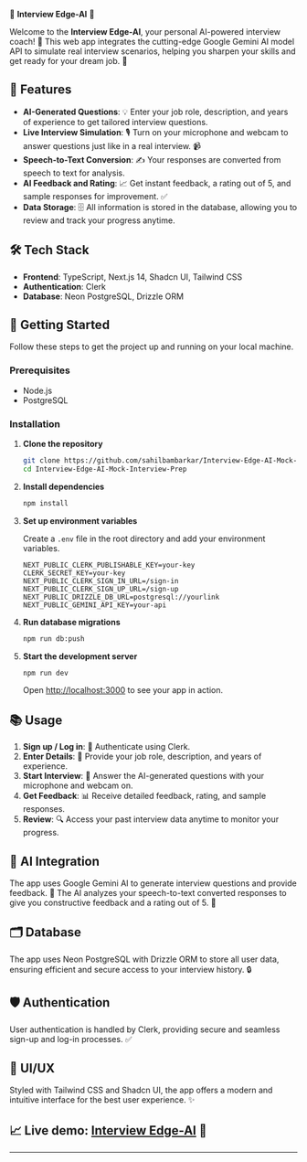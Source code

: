 🌟 **Interview Edge-AI** 🌟

Welcome to the **Interview Edge-AI**, your personal AI-powered interview coach! 🤖 This web app integrates the cutting-edge Google Gemini AI model API to simulate real interview scenarios, helping you sharpen your skills and get ready for your dream job. 🚀



## 🚀 Features

*   **AI-Generated Questions**: 💡 Enter your job role, description, and years of experience to get tailored interview questions.
*   **Live Interview Simulation**: 🎙️ Turn on your microphone and webcam to answer questions just like in a real interview. 📹
*   **Speech-to-Text Conversion**: ✍️ Your responses are converted from speech to text for analysis.
*   **AI Feedback and Rating**: 📈 Get instant feedback, a rating out of 5, and sample responses for improvement. ✅
*   **Data Storage**: 🗄️ All information is stored in the database, allowing you to review and track your progress anytime.

## 🛠️ Tech Stack

*   **Frontend**: TypeScript, Next.js 14, Shadcn UI, Tailwind CSS
*   **Authentication**: Clerk
*   **Database**: Neon PostgreSQL, Drizzle ORM

## 🎉 Getting Started

Follow these steps to get the project up and running on your local machine.

### Prerequisites

*   Node.js
*   PostgreSQL

### Installation

1.  **Clone the repository**

    ```bash
    git clone https://github.com/sahilbambarkar/Interview-Edge-AI-Mock-Interview-Prep.git
    cd Interview-Edge-AI-Mock-Interview-Prep
    ```

2.  **Install dependencies**

    ```bash
    npm install
    ```

3.  **Set up environment variables**

    Create a `.env` file in the root directory and add your environment variables.

    ```plaintext
    NEXT_PUBLIC_CLERK_PUBLISHABLE_KEY=your-key
    CLERK_SECRET_KEY=your-key
    NEXT_PUBLIC_CLERK_SIGN_IN_URL=/sign-in
    NEXT_PUBLIC_CLERK_SIGN_UP_URL=/sign-up
    NEXT_PUBLIC_DRIZZLE_DB_URL=postgresql://yourlink
    NEXT_PUBLIC_GEMINI_API_KEY=your-api
    ```

4.  **Run database migrations**

    ```bash
    npm run db:push
    ```

5.  **Start the development server**

    ```bash
    npm run dev
    ```

    Open [http://localhost:3000](http://localhost:3000) to see your app in action.

## 📚 Usage

1.  **Sign up / Log in**: 🔑 Authenticate using Clerk.
2.  **Enter Details**: 📝 Provide your job role, description, and years of experience.
3.  **Start Interview**: 🚀 Answer the AI-generated questions with your microphone and webcam on.
4.  **Get Feedback**: 📊 Receive detailed feedback, rating, and sample responses.
5.  **Review**: 🔍 Access your past interview data anytime to monitor your progress.

## 🤖 AI Integration

The app uses Google Gemini AI to generate interview questions and provide feedback. 🌟 The AI analyzes your speech-to-text converted responses to give you constructive feedback and a rating out of 5. 💯

## 🗂️ Database

The app uses Neon PostgreSQL with Drizzle ORM to store all user data, ensuring efficient and secure access to your interview history. 🔒

## 🛡️ Authentication

User authentication is handled by Clerk, providing secure and seamless sign-up and log-in processes. ✅

## 🎨 UI/UX

Styled with Tailwind CSS and Shadcn UI, the app offers a modern and intuitive interface for the best user experience. ✨


## 📈 Live demo: [Interview Edge-AI](https://interview-edge-ai.vercel.app/) 🎉


---

